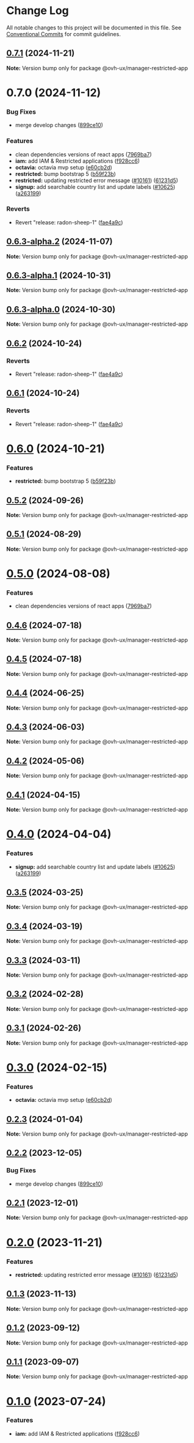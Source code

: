 # Change Log

All notable changes to this project will be documented in this file.
See [Conventional Commits](https://conventionalcommits.org) for commit guidelines.

## [0.7.1](https://github.com/ovh/manager/compare/@ovh-ux/manager-restricted-app@0.7.0...@ovh-ux/manager-restricted-app@0.7.1) (2024-11-21)

**Note:** Version bump only for package @ovh-ux/manager-restricted-app





# 0.7.0 (2024-11-12)


### Bug Fixes

* merge develop changes ([899ce10](https://github.com/ovh/manager/commit/899ce10676ccccdf4fa6da656b4d2890b2a61ecb))


### Features

* clean dependencies versions of react apps ([7969ba7](https://github.com/ovh/manager/commit/7969ba70f9e03033271a48a5bd0021484ea36263))
* **iam:** add IAM & Restricted applications ([f928cc6](https://github.com/ovh/manager/commit/f928cc6b28b94fbf9c0c99f460f217f08ede283d))
* **octavia:** octavia mvp setup ([e60cb2d](https://github.com/ovh/manager/commit/e60cb2d4bff27616b5f37d64334816105a830e8f))
* **restricted:** bump bootstrap 5 ([b59f23b](https://github.com/ovh/manager/commit/b59f23bf70160ab8c780be161635e13cbc4d8b99))
* **restricted:** updating restricted error message ([#10161](https://github.com/ovh/manager/issues/10161)) ([61231d5](https://github.com/ovh/manager/commit/61231d504e4ccd39423e3007454a328661e93de6))
* **signup:** add searchable country list and update labels ([#10625](https://github.com/ovh/manager/issues/10625)) ([a263199](https://github.com/ovh/manager/commit/a263199b06a47298eb7bf0a99814b38da3b544c2))


### Reverts

* Revert "release: radon-sheep-1" ([fae4a9c](https://github.com/ovh/manager/commit/fae4a9cb14816715b060fe0ebe42d45056c9714d))





## [0.6.3-alpha.2](https://github.com/ovh/manager/compare/@ovh-ux/manager-restricted-app@0.6.3-alpha.1...@ovh-ux/manager-restricted-app@0.6.3-alpha.2) (2024-11-07)

**Note:** Version bump only for package @ovh-ux/manager-restricted-app





## [0.6.3-alpha.1](https://github.com/ovh/manager/compare/@ovh-ux/manager-restricted-app@0.6.3-alpha.0...@ovh-ux/manager-restricted-app@0.6.3-alpha.1) (2024-10-31)

**Note:** Version bump only for package @ovh-ux/manager-restricted-app





## [0.6.3-alpha.0](https://github.com/ovh/manager/compare/@ovh-ux/manager-restricted-app@0.6.2...@ovh-ux/manager-restricted-app@0.6.3-alpha.0) (2024-10-30)

**Note:** Version bump only for package @ovh-ux/manager-restricted-app





## [0.6.2](https://github.com/ovh/manager/compare/@ovh-ux/manager-restricted-app@0.6.1...@ovh-ux/manager-restricted-app@0.6.2) (2024-10-24)


### Reverts

* Revert "release: radon-sheep-1" ([fae4a9c](https://github.com/ovh/manager/commit/fae4a9cb14816715b060fe0ebe42d45056c9714d))





## [0.6.1](https://github.com/ovh/manager/compare/@ovh-ux/manager-restricted-app@0.6.0...@ovh-ux/manager-restricted-app@0.6.1) (2024-10-24)


### Reverts

* Revert "release: radon-sheep-1" ([fae4a9c](https://github.com/ovh/manager/commit/fae4a9cb14816715b060fe0ebe42d45056c9714d))





# [0.6.0](https://github.com/ovh/manager/compare/@ovh-ux/manager-restricted-app@0.5.2...@ovh-ux/manager-restricted-app@0.6.0) (2024-10-21)


### Features

* **restricted:** bump bootstrap 5 ([b59f23b](https://github.com/ovh/manager/commit/b59f23bf70160ab8c780be161635e13cbc4d8b99))





## [0.5.2](https://github.com/ovh/manager/compare/@ovh-ux/manager-restricted-app@0.5.1...@ovh-ux/manager-restricted-app@0.5.2) (2024-09-26)

**Note:** Version bump only for package @ovh-ux/manager-restricted-app





## [0.5.1](https://github.com/ovh/manager/compare/@ovh-ux/manager-restricted-app@0.5.0...@ovh-ux/manager-restricted-app@0.5.1) (2024-08-29)

**Note:** Version bump only for package @ovh-ux/manager-restricted-app





# [0.5.0](https://github.com/ovh/manager/compare/@ovh-ux/manager-restricted-app@0.4.6...@ovh-ux/manager-restricted-app@0.5.0) (2024-08-08)


### Features

* clean dependencies versions of react apps ([7969ba7](https://github.com/ovh/manager/commit/7969ba70f9e03033271a48a5bd0021484ea36263))





## [0.4.6](https://github.com/ovh/manager/compare/@ovh-ux/manager-restricted-app@0.4.5...@ovh-ux/manager-restricted-app@0.4.6) (2024-07-18)

**Note:** Version bump only for package @ovh-ux/manager-restricted-app





## [0.4.5](https://github.com/ovh/manager/compare/@ovh-ux/manager-restricted-app@0.4.4...@ovh-ux/manager-restricted-app@0.4.5) (2024-07-18)

**Note:** Version bump only for package @ovh-ux/manager-restricted-app





## [0.4.4](https://github.com/ovh/manager/compare/@ovh-ux/manager-restricted-app@0.4.3...@ovh-ux/manager-restricted-app@0.4.4) (2024-06-25)

**Note:** Version bump only for package @ovh-ux/manager-restricted-app





## [0.4.3](https://github.com/ovh/manager/compare/@ovh-ux/manager-restricted-app@0.4.2...@ovh-ux/manager-restricted-app@0.4.3) (2024-06-03)

**Note:** Version bump only for package @ovh-ux/manager-restricted-app





## [0.4.2](https://github.com/ovh/manager/compare/@ovh-ux/manager-restricted-app@0.4.1...@ovh-ux/manager-restricted-app@0.4.2) (2024-05-06)

**Note:** Version bump only for package @ovh-ux/manager-restricted-app





## [0.4.1](https://github.com/ovh/manager/compare/@ovh-ux/manager-restricted-app@0.4.0...@ovh-ux/manager-restricted-app@0.4.1) (2024-04-15)

**Note:** Version bump only for package @ovh-ux/manager-restricted-app





# [0.4.0](https://github.com/ovh/manager/compare/@ovh-ux/manager-restricted-app@0.3.5...@ovh-ux/manager-restricted-app@0.4.0) (2024-04-04)


### Features

* **signup:** add searchable country list and update labels ([#10625](https://github.com/ovh/manager/issues/10625)) ([a263199](https://github.com/ovh/manager/commit/a263199b06a47298eb7bf0a99814b38da3b544c2))





## [0.3.5](https://github.com/ovh/manager/compare/@ovh-ux/manager-restricted-app@0.3.4...@ovh-ux/manager-restricted-app@0.3.5) (2024-03-25)

**Note:** Version bump only for package @ovh-ux/manager-restricted-app





## [0.3.4](https://github.com/ovh/manager/compare/@ovh-ux/manager-restricted-app@0.3.3...@ovh-ux/manager-restricted-app@0.3.4) (2024-03-19)

**Note:** Version bump only for package @ovh-ux/manager-restricted-app





## [0.3.3](https://github.com/ovh/manager/compare/@ovh-ux/manager-restricted-app@0.3.2...@ovh-ux/manager-restricted-app@0.3.3) (2024-03-11)

**Note:** Version bump only for package @ovh-ux/manager-restricted-app





## [0.3.2](https://github.com/ovh/manager/compare/@ovh-ux/manager-restricted-app@0.3.1...@ovh-ux/manager-restricted-app@0.3.2) (2024-02-28)

**Note:** Version bump only for package @ovh-ux/manager-restricted-app





## [0.3.1](https://github.com/ovh/manager/compare/@ovh-ux/manager-restricted-app@0.3.0...@ovh-ux/manager-restricted-app@0.3.1) (2024-02-26)

**Note:** Version bump only for package @ovh-ux/manager-restricted-app





# [0.3.0](https://github.com/ovh/manager/compare/@ovh-ux/manager-restricted-app@0.2.3...@ovh-ux/manager-restricted-app@0.3.0) (2024-02-15)


### Features

* **octavia:** octavia mvp setup ([e60cb2d](https://github.com/ovh/manager/commit/e60cb2d4bff27616b5f37d64334816105a830e8f))





## [0.2.3](https://github.com/ovh/manager/compare/@ovh-ux/manager-restricted-app@0.2.2...@ovh-ux/manager-restricted-app@0.2.3) (2024-01-04)

**Note:** Version bump only for package @ovh-ux/manager-restricted-app





## [0.2.2](https://github.com/ovh/manager/compare/@ovh-ux/manager-restricted-app@0.2.1...@ovh-ux/manager-restricted-app@0.2.2) (2023-12-05)


### Bug Fixes

* merge develop changes ([899ce10](https://github.com/ovh/manager/commit/899ce10676ccccdf4fa6da656b4d2890b2a61ecb))





## [0.2.1](https://github.com/ovh/manager/compare/@ovh-ux/manager-restricted-app@0.2.0...@ovh-ux/manager-restricted-app@0.2.1) (2023-12-01)

**Note:** Version bump only for package @ovh-ux/manager-restricted-app





# [0.2.0](https://github.com/ovh/manager/compare/@ovh-ux/manager-restricted-app@0.1.3...@ovh-ux/manager-restricted-app@0.2.0) (2023-11-21)


### Features

* **restricted:** updating restricted error message ([#10161](https://github.com/ovh/manager/issues/10161)) ([61231d5](https://github.com/ovh/manager/commit/61231d504e4ccd39423e3007454a328661e93de6))





## [0.1.3](https://github.com/ovh/manager/compare/@ovh-ux/manager-restricted-app@0.1.2...@ovh-ux/manager-restricted-app@0.1.3) (2023-11-13)

**Note:** Version bump only for package @ovh-ux/manager-restricted-app





## [0.1.2](https://github.com/ovh/manager/compare/@ovh-ux/manager-restricted-app@0.1.1...@ovh-ux/manager-restricted-app@0.1.2) (2023-09-12)

**Note:** Version bump only for package @ovh-ux/manager-restricted-app





## [0.1.1](https://github.com/ovh/manager/compare/@ovh-ux/manager-restricted-app@0.1.0...@ovh-ux/manager-restricted-app@0.1.1) (2023-09-07)

**Note:** Version bump only for package @ovh-ux/manager-restricted-app





# [0.1.0](https://github.com/ovh/manager/compare/@ovh-ux/manager-restricted-app@0.0.1...@ovh-ux/manager-restricted-app@0.1.0) (2023-07-24)


### Features

* **iam:** add IAM & Restricted applications ([f928cc6](https://github.com/ovh/manager/commit/f928cc6b28b94fbf9c0c99f460f217f08ede283d))
